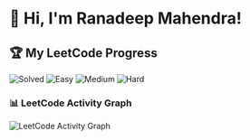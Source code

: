 # 👋 Hi, I'm Ranadeep Mahendra!

## 🏆 My LeetCode Progress

![Solved](https://img.shields.io/badge/Solved-73/3700-blue?cache=1759369920) ![Easy](https://img.shields.io/badge/Easy-41/904-brightgreen?cache=1759369920) ![Medium](https://img.shields.io/badge/Medium-31/1923-orange?cache=1759369920) ![Hard](https://img.shields.io/badge/Hard-1/873-red?cache=1759369920)

### 📊 LeetCode Activity Graph

![LeetCode Activity Graph](https://leetcard.jacoblin.cool/ranadeep_mahendra2426?theme=dark&font=Karma&ext=heatmap&cache=1759369920)
